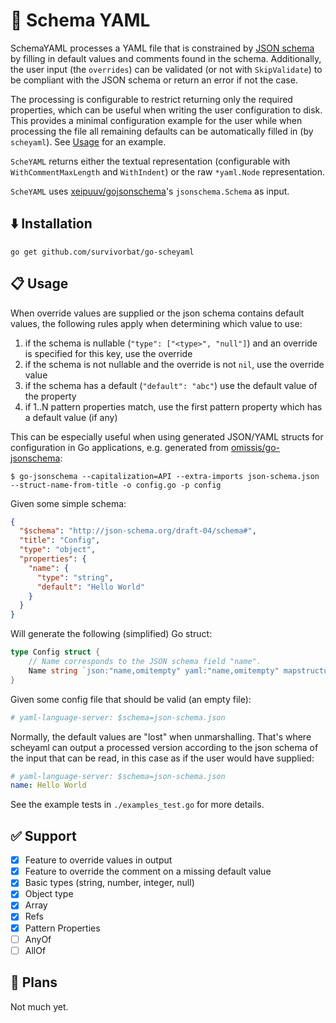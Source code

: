 # 📅 Schema YAML

SchemaYAML processes a YAML file that is constrained by [JSON schema](https://json-schema.org) by filling in default values and comments found in the schema. Additionally, the user input (the `overrides`) can be validated (or not with `SkipValidate`) to be compliant with the JSON schema or return an error if not the case.

The processing is configurable to restrict returning only the required properties, which can be useful when writing
the user configuration to disk. This provides a minimal configuration example for the user while when processing the
file all remaining defaults can be automatically filled in (by `scheyaml`). See [Usage](#-usage) for an example.

`ScheYAML` returns either the textual representation (configurable with `WithCommentMaxLength` and `WithIndent`) or
the raw `*yaml.Node` representation.

`ScheYAML` uses [xeipuuv/gojsonschema](https://github.com/xeipuuv/gojsonschema)'s `jsonschema.Schema` as input.

## ⬇️ Installation

`go get github.com/survivorbat/go-scheyaml`

## 📋 Usage

When override values are supplied or the json schema contains default values, the following rules apply when determining
which value to use:

1) if the schema is nullable (`"type": ["<type>", "null"]`) and an override is specified for this key, use the override
2) if the schema is not nullable and the override is not `nil`, use the override value
3) if the schema has a default (`"default": "abc"`) use the default value of the property
4) if 1..N pattern properties match, use the first pattern property which has a default value (if any)

This can be especially useful when using generated JSON/YAML structs for configuration in Go applications, e.g. 
generated from [omissis/go-jsonschema](https://github.com/omissis/go-jsonschema):
```
$ go-jsonschema --capitalization=API --extra-imports json-schema.json --struct-name-from-title -o config.go -p config
```

Given some simple schema:
```json
{
  "$schema": "http://json-schema.org/draft-04/schema#",
  "title": "Config",
  "type": "object",
  "properties": {
    "name": {
      "type": "string",
      "default": "Hello World"
    }
  }
}
```

Will generate the following (simplified) Go struct:
```go
type Config struct {
	// Name corresponds to the JSON schema field "name".
	Name string `json:"name,omitempty" yaml:"name,omitempty" mapstructure:"name,omitempty"`
}
```

Given some config file that should be valid (an empty file):
```yaml
# yaml-language-server: $schema=json-schema.json

```

Normally, the default values are "lost" when unmarshalling. That's where scheyaml can output a processed
version according to the json schema of the input that can be read, in this case as if the user would
have supplied:
```yaml
# yaml-language-server: $schema=json-schema.json
name: Hello World
```

See the example tests in `./examples_test.go` for more details.

## ✅ Support

- [x] Feature to override values in output
- [x] Feature to override the comment on a missing default value
- [x] Basic types (string, number, integer, null)
- [x] Object type
- [x] Array
- [x] Refs
- [x] Pattern Properties
- [ ] AnyOf
- [ ] AllOf

## 🔭 Plans

Not much yet.
